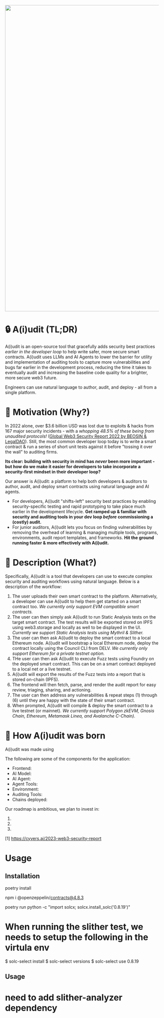 <img src="./assets/aiudit-logo-full-nouns.png" width="1000">

# :lock: A(i)udit (TL;DR)
A(i)udit is an open-source tool that gracefully adds security best practices _earlier in the developer loop_ to help write safer, more secure smart contracts. A(i)udit uses LLMs and AI Agents to lower the barrier for utility and implementation of auditing tools to capture more vulnerabilities and bugs far earlier in the development process, reducing the time it takes to eventually audit and increasing the baseline code quality for a brighter, more secure web3 future.

Engineers can use natural language to author, audit, and deploy - all from a single platform.

# :runner: Motivation (Why?)
In 2022 alone, over $3.6 billion USD was lost due to exploits & hacks from 167 major security incidents - with a *whopping 48.5% of these being from unaudited protocols!* ([Global Web3 Security Report 2022 by BEOSIN & LegalDAO](https://beosin.com/resources/Global_Web3_Security_Report_2022_.pdf)). Still, the most common developer loop today is to write a smart contract & run a series of short unit tests against it before "tossing it over the wall" to auditing firms. 

__Its clear: building with security in mind has _never_ been more important - but how do we make it easier for developers to take incorporate a security-first mindset in their developer loop?__

Our answer is A(i)udit: a platform to help both developers & auditors to author, audit, and deploy smart contracts using natural language and AI agents. 
* For developers, A(i)udit "shifts-left" security best practices by enabling security-specific testing and rapid prototyping to take place much earlier in the development lifecycle. **Get ramped up & familiar with security and auditing tools in your dev loop _before_ commissioning a (costly) audit.**
* For junior auditors, A(i)udit lets you focus on finding vulnerabilities by removing the overhead of learning & managing multiple tools, programs, environments, audit report templates, and frameworks. **Hit the ground running faster & more effectively with A(i)udit.**

# :blue_book: Description (What?)
Specifically, A(i)udit is a tool that developers can use to execute complex security and auditing workflows using natural language. Below is a description of the workflow:
1. The user uploads their own smart contract to the platform. Alternatively, a developer can use A(i)udit to help them get started on a smart contract too. _We currently only support EVM compatible smart contracts._
2. The user can then simply ask A(i)udit to run Static Analysis tests on the target smart contract. The test results will be exported stored on IPFS using web3.storage and locally as well to be displayed in the UI. _Currently we support Static Analysis tests using Mythril & Slither._
3. The user can then ask A(i)udit to deploy the smart contract to a local Ethereum node. A(i)udit will bootstrap a local Ethereum node, deploy the contract locally using the Council CLI from DELV. _We currently only support Ethereum for a private testnet option._
4. THe user can then ask A(i)udit to execute Fuzz tests using Foundry on the deployed smart contract. This can be on a smart contract deployed to a local net or a live testnet.
5. A(i)udit will export the results of the Fuzz tests into a report that is stored on-chain (IPFS).
6. The frontend will then fetch, parse, and render the audit report for easy review, triaging, sharing, and actioning.
7. The user can then address any vulnerabilities & repeat steps (1) through (6) until they are happy with the state of their smart contract.
8. When prompted, A(i)udit will compile & deploy the smart contract to a live testnet (or mainnet). _We currently support Polygon zkEVM, Gnosis Chain, Ethereum, Metamask Linea, and Avalanche C-Chain)._

# :nut_and_bolt: How A(i)udit was born
A(i)udit was made using <TODO>

The following are some of the components for the application:
* Frontend: <TODO>
* AI Model: <TODO>
* AI Agent: <TODO>
* Agent Tools: <TODO>
* Environment: <TODO>
* Auditing Tools: <TODO>
* Chains deployed: <TODO>

Our roadmap is ambitious, we plan to invest in:
1.  <TODO>
2.  <TODO>
3.  <TODO>

[1] https://cyvers.ai/2023-web3-security-report

# Usage
## Installation
poetry install

npm i @openzeppelin/contracts@4.8.3

poetry run python -c "import solcx; solcx.install_solc('0.8.19')"

# When running the slither test, we needs to setup the following in the virtula env
$ solc-select install <version> 
$ solc-select versions
$ solc-select use 0.8.19
## Usage

# need to add slither-analyzer dependency
